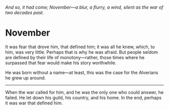 *And so, it had come; November—a blur, a flurry, a wind, silent as the war of two decades past.*

# November

It was fear that drove him, that defined him; it was all he knew, which, to him, was very little. Perhaps that is why he was afraid. But people seldom are defined by their life of monotony—rather, those times where he surpassed that fear would make his story worthwhile.

He was born without a name—at least, this was the case for the Alverians he grew up around.

---

When the war called for him, and he was the only one who could answer, he failed. He let down his guild, his country, and his home. In the end, perhaps it was war that defined him.
